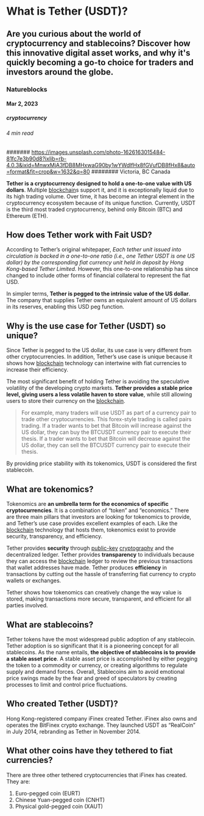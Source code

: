 # What is Tether (USDT)?
## Are you curious about the world of cryptocurrency and stablecoins? Discover how this innovative digital asset works, and why it's quickly becoming a go-to choice for traders and investors around the globe.
### Natureblocks
#### Mar 2, 2023
##### cryptocurrency
###### 4 min read
####### https://images.unsplash.com/photo-1626163015484-81fc7e3b90d8?ixlib=rb-4.0.3&ixid=MnwxMjA3fDB8MHxwaG90by1wYWdlfHx8fGVufDB8fHx8&auto=format&fit=crop&w=1632&q=80
######## Victoria, BC Canada

**Tether is a cryptocurrency designed to hold a one-to-one value with US dollars**. Multiple [blockchain](https://natureblocks.com/blog/what-is-blockchain)s support it, and it is exceptionally liquid due to its high trading volume. Over time, it has become an integral element in the cryptocurrency ecosystem because of its unique function. Currently, USDT is the third most traded cryptocurrency, behind only Bitcoin (BTC) and Ethereum (ETH).

## How does Tether work with Fait USD?

According to Tether’s original whitepaper, *Each tether unit issued into circulation is backed in a one-­to-one ratio (i.e., one Tether USDT is one US dollar) by the corresponding fiat currency unit held in deposit by Hong Kong-based Tether Limited.* However, this one-to-one relationship has since changed to include other forms of financial collateral to represent the fiat USD.

In simpler terms, **Tether is pegged to the intrinsic value of the US dollar**. The company that supplies Tether owns an equivalent amount of US dollars in its reserves, enabling this USD peg function.

## Why is the use case for Tether (USDT) so unique?

Since Tether is pegged to the US dollar, its use case is very different from other cryptocurrencies. In addition, Tether’s use case is unique because it shows how [blockchain](https://natureblocks.com/blog/what-is-blockchain) technology can intertwine with fiat currencies to increase their efficiency.

The most significant benefit of holding Tether is avoiding the speculative volatility of the developing crypto markets. **Tether provides a stable price level, giving users a less volatile haven to store value**, while still allowing users to store their currency on the [blockchain](https://natureblocks.com/blog/what-is-blockchain).

 > For example, many traders will use USDT as part of a currency pair to trade other cryptocurrencies. This forex-style trading is called pairs trading. If a trader wants to bet that Bitcoin will increase against the US dollar, they can buy the BTCUSDT currency pair to execute their thesis. If a trader wants to bet that Bitcoin will decrease against the US dollar, they can sell the BTCUSDT currency pair to execute their thesis.

By providing price stability with its tokenomics, USDT is considered the first stablecoin.

## What are tokenomics?

Tokenomics are **an umbrella term for the economics of specific cryptocurrencies**. It is a combination of “token” and “economics.” There are three main pillars that investors are looking for tokenomics to provide, and Tether’s use case provides excellent examples of each. Like the [blockchain](https://natureblocks.com/blog/what-is-blockchain) technology that hosts them, tokenomics exist to provide security, transparency, and efficiency.

Tether provides **security** through [public-key](https://natureblocks.com/blog/symmetric-vs-asymmetric-key-encryption) [cryptography](https://natureblocks.com/blog/what-is-cryptography) and the decentralized ledger.
Tether provides **transparency** to individuals because they can access the [blockchain](https://natureblocks.com/blog/what-is-blockchain) ledger to review the previous transactions that wallet addresses have made.
Tether produces **efficiency** in transactions by cutting out the hassle of transferring fiat currency to crypto wallets or exchanges.

Tether shows how tokenomics can creatively change the way value is stored, making transactions more secure, transparent, and efficient for all parties involved.

## What are stablecoins?

Tether tokens have the most widespread public adoption of any stablecoin. Tether adoption is so significant that it is a pioneering concept for all stablecoins. As the name entails, **the objective of stablecoins is to provide a stable asset price**. A stable asset price is accomplished by either pegging the token to a commodity or currency, or creating algorithms to regulate supply and demand forces. Overall, Stablecoins aim to avoid emotional price swings made by the fear and greed of speculators by creating processes to limit and control price fluctuations.

## Who created Tether (USDT)?

Hong Kong-registered company iFinex created Tether. iFinex also owns and operates the BitFinex crypto exchange. They launched USDT as “RealCoin” in July 2014, rebranding as Tether in November 2014.

## What other coins have they tethered to fiat currencies?

There are three other tethered cryptocurrencies that iFinex has created. They are:

1. Euro-pegged coin (EURT)
2. Chinese Yuan-pegged coin (CNHT)
3. Physical gold-pegged coin (XAUT)
